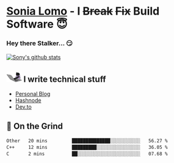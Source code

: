 # [Sonia Lomo](https://sonylomo.github.io/) - I ~~Break~~ ~~Fix~~ Build Software 😇
### Hey there Stalker... 😏 

<a href="https://github.com/sonylomo/github-readme-stats">
  <img align="center" src="https://media.giphy.com/media/lU05nFSW6Y2A/giphy.gif" alt="Sony's github stats" />
</a>

## <img src="assets/devcat.gif" width="40"> I write technical stuff
- [Personal Blog](https://www.sonylomo.dev/blog)
- [Hashnode](https://sonylomo.hashnode.dev/)
- [Dev.to](https://dev.to/sonylomo)

## 🤡 On the Grind
<!--START_SECTION:waka-->

```txt
Other   20 mins         ██████████████░░░░░░░░░░░   56.27 %
C++     12 mins         █████████░░░░░░░░░░░░░░░░   36.05 %
C       2 mins          ██░░░░░░░░░░░░░░░░░░░░░░░   07.68 %
```

<!--END_SECTION:waka-->
